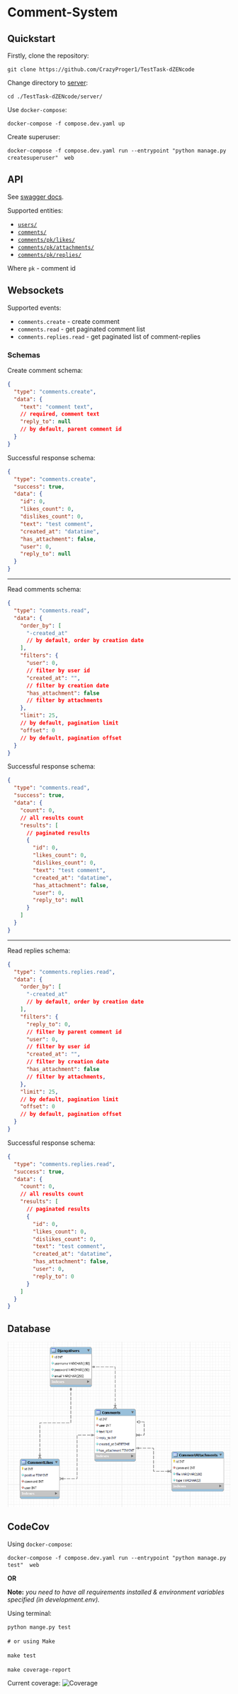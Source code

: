 # Comment-System

## Quickstart

Firstly, clone the repository:

```shell
git clone https://github.com/CrazyProger1/TestTask-dZENcode
```

Change directory to [server](server):

```shell
cd ./TestTask-dZENcode/server/
```

Use `docker-compose`:

```shell
docker-compose -f compose.dev.yaml up
```

Create superuser:

```shell
docker-compose -f compose.dev.yaml run --entrypoint "python manage.py createsuperuser"  web
```

## API

See <a href="http://localhost:8000/docs/swagger/" target="_blank">swagger docs</a>.

Supported entities:

- <a href="http://localhost:8000/api/v1/users/" target="_blank">`users/`</a>
- <a href="http://localhost:8000/api/v1/comments/" target="_blank">`comments/`</a>
- <a href="http://localhost:8000/api/v1/comments/1/likes/" target="_blank">`comments/pk/likes/`</a>
- <a href="http://localhost:8000/api/v1/comments/1/attachments/" target="_blank">`comments/pk/attachments/`</a>
- <a href="http://localhost:8000/api/v1/comments/1/replies/" target="_blank">`comments/pk/replies/`</a>

Where `pk` - comment id

## Websockets

Supported events:

- `comments.create` - create comment
- `comments.read` - get paginated comment list
- `comments.replies.read` - get paginated list of comment-replies

### Schemas

Create comment schema:

```json
{
  "type": "comments.create",
  "data": {
    "text": "comment text",
    // required, comment text
    "reply_to": null
    // by default, parent comment id
  }
}
```

Successful response schema:

```json
{
  "type": "comments.create",
  "success": true,
  "data": {
    "id": 0,
    "likes_count": 0,
    "dislikes_count": 0,
    "text": "test comment",
    "created_at": "datatime",
    "has_attachment": false,
    "user": 0,
    "reply_to": null
  }
}
```

--- 

Read comments schema:

```json
{
  "type": "comments.read",
  "data": {
    "order_by": [
      "-created_at"
      // by default, order by creation date
    ],
    "filters": {
      "user": 0,
      // filter by user id
      "created_at": "",
      // filter by creation date
      "has_attachment": false
      // filter by attachments
    },
    "limit": 25,
    // by default, pagination limit
    "offset": 0
    // by default, pagination offset
  }
}
```

Successful response schema:

```json
{
  "type": "comments.read",
  "success": true,
  "data": {
    "count": 0,
    // all results count
    "results": [
      // paginated results
      {
        "id": 0,
        "likes_count": 0,
        "dislikes_count": 0,
        "text": "test comment",
        "created_at": "datatime",
        "has_attachment": false,
        "user": 0,
        "reply_to": null
      }
    ]
  }
}
```

---

Read replies schema:

```json
{
  "type": "comments.replies.read",
  "data": {
    "order_by": [
      "-created_at"
      // by default, order by creation date
    ],
    "filters": {
      "reply_to": 0,
      // filter by parent comment id
      "user": 0,
      // filter by user id
      "created_at": "",
      // filter by creation date
      "has_attachment": false
      // filter by attachments,
    },
    "limit": 25,
    // by default, pagination limit
    "offset": 0
    // by default, pagination offset
  }
}
```

Successful response schema:

```json
{
  "type": "comments.replies.read",
  "success": true,
  "data": {
    "count": 0,
    // all results count
    "results": [
      // paginated results
      {
        "id": 0,
        "likes_count": 0,
        "dislikes_count": 0,
        "text": "test comment",
        "created_at": "datatime",
        "has_attachment": false,
        "user": 0,
        "reply_to": 0
      }
    ]
  }
}
```

## Database

<p align="center">
    <img src="docs/database/database_v1.png" alt="ERD">
</p>

## CodeCov

Using `docker-compose`:

```shell
docker-compose -f compose.dev.yaml run --entrypoint "python manage.py test"  web
```

**OR**

**Note:** _you need to have all requirements installed & environment variables specified (in development.env)._

Using terminal:

```shell
python mange.py test

# or using Make

make test

make coverage-report
```

Current coverage: <img src="https://img.shields.io/badge/coverage-87%25-green" alt="Coverage"/>